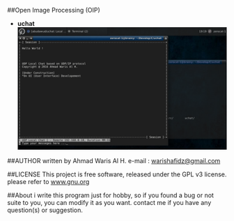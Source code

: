 ##Open Image Processing (OIP)

* **uchat**
![Terminal Message](https://github.com/abudawud/uchat/blob/master/doc/sc.png)

##AUTHOR
written by Ahmad Waris Al H.
e-mail   : warishafidz@gmail.com

##LICENSE
This project is free software, released under the GPL v3 license. 
please refer to www.gnu.org

##About
i write this program just for hobby, so if you found a bug or not suite to you,
you can modify it as you want. contact me if you have any question(s) or suggestion.
